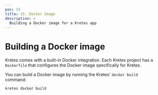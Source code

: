```yaml
---
pos: 15
title: 15. Docker Image
description: >
  Building a Docker image for a Kretes app
---
```


# Building a Docker image

Kretes comes with a built-in Docker integration. Each Kretes project has a `Dockerfile` that configures the Docker image specifically for Kretes.

You can build a Docker image by running the Kretes' `docker build` command:

```
kretes docker build
```

